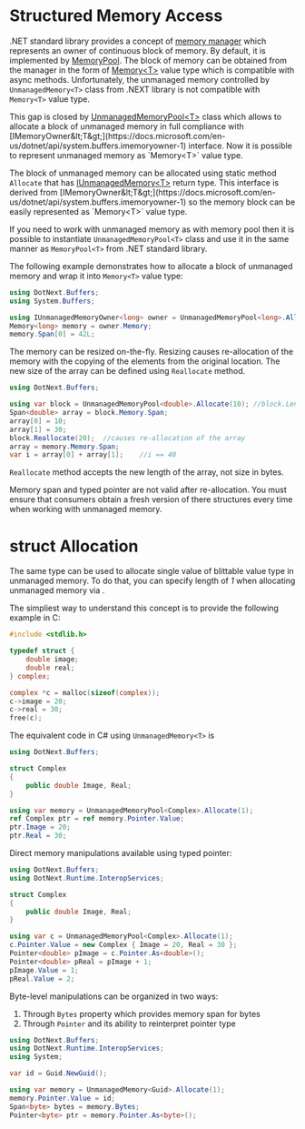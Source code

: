 Structured Memory Access
====
.NET standard library provides a concept of [memory manager](https://docs.microsoft.com/en-us/dotnet/api/system.buffers.memorymanager-1) which represents an owner of continuous block of memory. By default, it is implemented by [MemoryPool](https://docs.microsoft.com/en-us/dotnet/api/system.buffers.memorypool-1). The block of memory can be obtained from the manager in the form of [Memory&lt;T&gt;](https://docs.microsoft.com/en-us/dotnet/api/system.memory-1) value type which is compatible with async methods. Unfortunately, the unmanaged memory controlled by `UnmanagedMemory<T>` class from .NEXT library is not compatible with `Memory<T>` value type.

This gap is closed by [UnmanagedMemoryPool&lt;T&gt;](xref:DotNext.Buffers.UnmanagedMemoryPool`1) class which allows to allocate a block of unmanaged memory in full compliance with [IMemoryOwner&lt;T&gt;](https://docs.microsoft.com/en-us/dotnet/api/system.buffers.imemoryowner-1) interface. Now it is possible to represent unmanaged memory as `Memory<T>` value type.

The block of unmanaged memory can be allocated using static method `Allocate` that has [IUnmanagedMemory&lt;T&gt;](xref:DotNext.Buffers.IUnmanagedMemory`1) return type. This interface is derived from [IMemoryOwner&lt;T&gt;](https://docs.microsoft.com/en-us/dotnet/api/system.buffers.imemoryowner-1) so the memory block can be easily represented as `Memory<T>` value type.

If you need to work with unmanaged memory as with memory pool then it is possible to instantiate `UnmanagedMemoryPool<T>` class and use it in the same manner as `MemoryPool<T>` from .NET standard library.

The following example demonstrates how to allocate a block of unmanaged memory and wrap it into `Memory<T>` value type:
```csharp
using DotNext.Buffers;
using System.Buffers;

using IUnmanagedMemoryOwner<long> owner = UnmanagedMemoryPool<long>.Allocate(12);
Memory<long> memory = owner.Memory;
memory.Span[0] = 42L;
```

The memory can be resized on-the-fly. Resizing causes re-allocation of the memory with the copying of the elements from the original location. The new size of the array can be defined using `Reallocate` method.

```csharp
using DotNext.Buffers;

using var block = UnmanagedMemoryPool<double>.Allocate(10); //block.Length == 10L
Span<double> array = block.Memory.Span;
array[0] = 10;
array[1] = 30;
block.Reallocate(20);  //causes re-allocation of the array
array = memory.Memory.Span;
var i = array[0] + array[1];    //i == 40
```

`Reallocate` method accepts the new length of the array, not size in bytes.

Memory span and typed pointer are not valid after re-allocation. You must ensure that consumers obtain a fresh version of there structures every time when working with unmanaged memory.

# struct Allocation
The same type can be used to allocate single value of blittable value type in unmanaged memory. To do that, you can specify length of _1_ when allocating unmanaged memory via .

The simpliest way to understand this concept is to provide the following example in C:
```c
#include <stdlib.h>

typedef struct {
    double image;
    double real;
} complex;

complex *c = malloc(sizeof(complex));
c->image = 20;
c->real = 30;
free(c);
```

The equivalent code in C# using `UnmanagedMemory<T>` is
```csharp
using DotNext.Buffers;

struct Complex
{
    public double Image, Real;
}

using var memory = UnmanagedMemoryPool<Complex>.Allocate(1);
ref Complex ptr = ref memory.Pointer.Value;
ptr.Image = 20;
ptr.Real = 30;
```

Direct memory manipulations available using typed pointer:
```csharp
using DotNext.Buffers;
using DotNext.Runtime.InteropServices;

struct Complex
{
    public double Image, Real;
}

using var c = UnmanagedMemoryPool<Complex>.Allocate(1);
c.Pointer.Value = new Complex { Image = 20, Real = 30 };
Pointer<double> pImage = c.Pointer.As<double>();
Pointer<double> pReal = pImage + 1;
pImage.Value = 1;
pReal.Value = 2;
```

Byte-level manipulations can be organized in two ways:
1. Through `Bytes` property which provides memory span for bytes
1. Through `Pointer` and its ability to reinterpret pointer type

```csharp
using DotNext.Buffers;
using DotNext.Runtime.InteropServices;
using System;

var id = Guid.NewGuid();

using var memory = UnmanagedMemory<Guid>.Allocate(1);
memory.Pointer.Value = id;
Span<byte> bytes = memory.Bytes;
Pointer<byte> ptr = memory.Pointer.As<byte>();
```